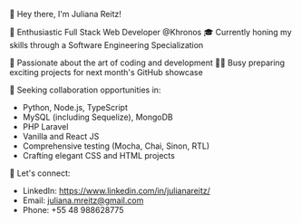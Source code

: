 👋 Hey there, I'm Juliana Reitz!

🌱 Enthusiastic Full Stack Web Developer @Khronos
🎓 Currently honing my skills through a Software Engineering Specialization

👀 Passionate about the art of coding and development
🏃‍♀️ Busy preparing exciting projects for next month's GitHub showcase

💞 Seeking collaboration opportunities in:
   - Python, Node.js, TypeScript
   - MySQL (including Sequelize), MongoDB
   - PHP Laravel
   - Vanilla and React JS
   - Comprehensive testing (Mocha, Chai, Sinon, RTL)
   - Crafting elegant CSS and HTML projects

🔎 Let's connect:
   - LinkedIn: https://www.linkedin.com/in/julianareitz/
   - Email: juliana.mreitz@gmail.com
   - Phone: +55 48 988628775

<!---
julianareitz/julianareitz is a ✨ special ✨ repository because its README.md appears on your GitHub profile.
You can click the Preview link to take a look at your changes.
--->
